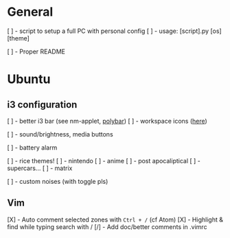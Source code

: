 # General

[ ] - script to setup a full PC with personal config
    [ ] - usage: [script].py [os] [theme]

[ ] - Proper README


# Ubuntu

## i3 configuration
[ ] - better i3 bar (see nm-applet, [polybar](https://github.com/polybar/polybar))
    [ ] - workspace icons ([here](https://fontawesome.com))

[ ] - sound/brightness, media buttons

[ ] - battery alarm

[ ] - rice themes!
    [ ] - nintendo
    [ ] - anime
    [ ] - post apocaliptical
    [ ] - supercars...
    [ ] - matrix

[ ] - custom noises (with toggle pls)

## Vim
[X] - Auto comment selected zones with `Ctrl + /` (cf Atom)
[X] - Highlight & find while typing search with /
[/] - Add doc/better comments in .vimrc
